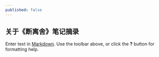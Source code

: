 ```yaml
---
published: false
---
```




## 关于《断离舍》笔记摘录

Enter text in [Markdown](http://daringfireball.net/projects/markdown/). Use the toolbar above, or click the **?** button for formatting help.

